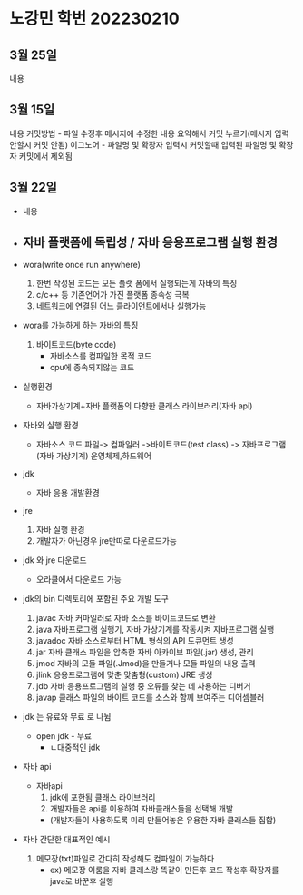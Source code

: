 # 노강민 학번 202230210

## 3월 25일
 내용 
 



## 3월 15일
 내용
 커밋방법 - 
 파일 수정후 메시지에 수정한 내용 요약해서 커밋 누르기(메시지 입력안할시 커밋 안됨)
 이그노어 - 
 파일명 및 확장자 입력시 커밋할때 입력된 파일명 및 확장자 커밋에서 제외됨

## 3월 22일
 * 내용
 * <h2> 자바 플랫폼에 독립성 / 자바 응용프로그램 실행 환경 </h2>
 * wora(write once run anywhere)
    1. 한번 작성된 코드는 모든 플랫 폼에서 실행되는게 자바의 특징
    2. c/c++ 등 기존언어가 가진 플랫폼 종속성 극복
    3. 네트워크에 연결된 어느 클라이언트에서나 실행가능

 * wora를 가능하게 하는 자바의 특징
    1. 바이트코드(byte code)
        * 자바소스를 컴파일한 목적 코드
        * cpu에 종속되지않는 코드


* 실행환경
    * 자바가상기계+자바 플랫폼의 다향한 클래스 라이브러리(자바 api)



* 자바와 실행 환경 
    * 자바소스 코드 파일-> 컴파일러 ->바이트코드(test class) -> 자바프로그램 (자바 가상기계) 운영체제,하드웨어

* jdk
    * 자바 응용 개발환경
* jre
    1. 자바 실행 환경
    2. 개발자가 아닌경우 jre만따로 다운로드가능
* jdk 와 jre 다운로드
   * 오라클에서 다운로드 가능
* jdk의 bin 디렉토리에 포함된 주요 개발 도구
    1. javac  자바 커마일러로 자바 소스를 바이트코드로 변환
    2. java  자바프로그램 실행기, 자바 가상기계를 작동시켜 자바프로그램 실행
    3. javadoc  자바 소스로부터 HTML 형식의 API 도큐먼트 생성
    4. jar  자바 클래스 파일을 압축한 자바 아카이브 파일(.jar) 생성, 관리
    5. jmod  자바의 모듈 파일(.Jmod)을 만들거나 모듈 파일의 내용 출력
    6. jlink  응용프로그램에 맞춘 맞춤형(custom) JRE 생성
    7. jdb  자바 응용프로그램의 실행 중 오류를 찾는 데 사용하는 디버거
    8. javap  클래스 파일의 바이트 코드를 소스와 함께 보여주는 디어셈블러

* jdk 는 유료와 무료 로 나뉨
    * open jdk - 무료 
      *  ㄴ대중적인 jdk

* 자바 api
    * 자바api
        1. jdk에 포한됨 클래스 라이브러리
        2. 개발자들은 api를 이용하여 자바클래스들을 선택해 개발
        * (개발자들이 사용하도록 미리 만들어놓은 유용한 자바 클래스들 집합)
* 자바 간단한 대표적인 예시
    1. 메모장(txt)파일로 간다히 작성해도 컴파일이 가능하다
       *  ex) 메모장 이룸을 자바 클래스랑 똑같이 만든후 코드 작성후 확장자를 java로 바꾼후 실행


 